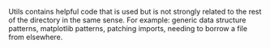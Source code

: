 Utils contains helpful code that is used but is not strongly related to the rest of the directory in the same sense. For example: generic data structure patterns, matplotlib patterns, patching imports, needing to borrow a file from elsewhere.
